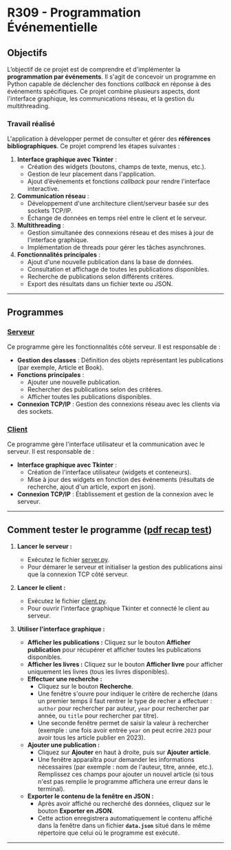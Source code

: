 # R309 - Programmation Événementielle

## Objectifs

L’objectif de ce projet est de comprendre et d'implémenter la **programmation par événements**. Il s'agit de concevoir un programme en Python capable de déclencher des fonctions *callback* en réponse à des événements spécifiques. Ce projet combine plusieurs aspects, dont l'interface graphique, les communications réseau, et la gestion du multithreading.  

### Travail réalisé

L'application à développer permet de consulter et gérer des **références bibliographiques**. Ce projet comprend les étapes suivantes :  
1. **Interface graphique avec Tkinter** :  
   - Création des widgets (boutons, champs de texte, menus, etc.).  
   - Gestion de leur placement dans l'application.  
   - Ajout d’événements et fonctions *callback* pour rendre l'interface interactive.  
2. **Communication réseau** :  
   - Développement d'une architecture client/serveur basée sur des sockets TCP/IP.  
   - Échange de données en temps réel entre le client et le serveur.  
3. **Multithreading** :  
   - Gestion simultanée des connexions réseau et des mises à jour de l'interface graphique.  
   - Implémentation de threads pour gérer les tâches asynchrones.  
4. **Fonctionnalités principales** :  
   - Ajout d'une nouvelle publication dans la base de données.  
   - Consultation et affichage de toutes les publications disponibles.  
   - Recherche de publications selon différents critères.  
   - Export des résultats dans un fichier texte ou JSON.  

---

## Programmes

### [Serveur](server.py)  

Ce programme gère les fonctionnalités côté serveur. Il est responsable de :  
- **Gestion des classes** : Définition des objets représentant les publications (par exemple, Article et Book).  
- **Fonctions principales** :  
  - Ajouter une nouvelle publication.  
  - Rechercher des publications selon des critères.  
  - Afficher toutes les publications disponibles.  
- **Connexion TCP/IP** : Gestion des connexions réseau avec les clients via des sockets.  



### [Client](client.py)  

Ce programme gère l'interface utilisateur et la communication avec le serveur. Il est responsable de :  
- **Interface graphique avec Tkinter** :  
  - Création de l'interface utilisateur (widgets et conteneurs).  
  - Mise à jour des widgets en fonction des événements (résultats de recherche, ajout d'un article, export en json).  
- **Connexion TCP/IP** : Établissement et gestion de la connexion avec le serveur.  

---
## Comment tester le programme  ([pdf recap test](RUEDA%20LUCANTIS%20R309%20-%20Prog%20evenementiel.pdf))

1. **Lancer le serveur :**  
   - Exécutez le fichier [server.py](server.py).  
   - Pour démarer le serveur et initialiser la gestion des publications ainsi que la connexion TCP côté serveur.  

2. **Lancer le client :**  
   - Exécutez le fichier [client.py](client.py).  
   - Pour ouvrir l'interface graphique Tkinter et connecté le client au serveur.  

3. **Utiliser l'interface graphique :**  
   - **Afficher les publications :** Cliquez sur le bouton **Afficher publication** pour récupérer et afficher toutes les publications disponibles.  
   - **Afficher les livres :** Cliquez sur le bouton **Afficher livre** pour afficher uniquement les livres (tous les livres disponibles).  
   - **Effectuer une recherche :**  
     - Cliquez sur le bouton **Recherche**.  
     - Une fenêtre s'ouvre pour indiquer le critère de recherche (dans un premier temps il faut rentrer le type de recher a effectuer : `author` pour rechercher par auteur, `year` pour rechercher par année, ou `title` pour rechercher par titre).  
     - Une seconde fenêtre permet de saisir la valeur à rechercher (exemple : une fois avoir entrée `year` on peut ecrire `2023` pour avoir tous les article publier en 2023).  
   - **Ajouter une publication :**  
     - Cliquez sur **Ajouter** en haut à droite, puis sur **Ajouter article**.  
     - Une fenêtre apparaîtra pour demander les informations nécessaires (par exemple : nom de l'auteur, titre, année, etc.). Remplissez ces champs pour ajouter un nouvel article (si tous n'est pas remplie le programme affichera une erreur dans le terminal).  
   - **Exporter le contenu de la fenêtre en JSON :**  
     - Après avoir affiché ou recherché des données, cliquez sur le bouton **Exporter en JSON**.  
     - Cette action enregistrera automatiquement le contenu affiché dans la fenêtre dans un fichier **`data.json`** situé dans le même répertoire que celui où le programme est exécuté.

---

